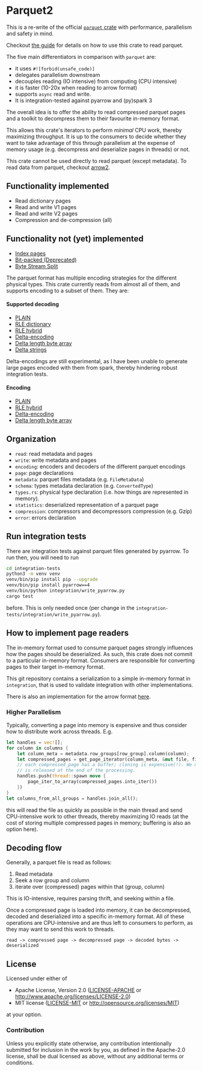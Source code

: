 # Parquet2

This is a re-write of the official [`parquet` crate](https://crates.io/crates/parquet) with performance, parallelism and safety in mind.

Checkout [the guide](https://jorgecarleitao.github.io/parquet2/) for details
on how to use this crate to read parquet.

The five main differentiators in comparison with `parquet` are:
* it uses `#![forbid(unsafe_code)]`
* delegates parallelism downstream
* decouples reading (IO intensive) from computing (CPU intensive)
* it is faster (10-20x when reading to arrow format)
* supports `async` read and write.
* It is integration-tested against pyarrow and (py)spark 3

The overall idea is to offer the ability to read compressed parquet pages
and a toolkit to decompress them to their favourite in-memory format.

This allows this crate's iterators to perform _minimal_ CPU work,
thereby maximizing throughput.
It is up to the consumers to decide whether they want to take advantage of this
through parallelism at the expense of memory usage (e.g. decompress and deserialize
pages in threads) or not.

This crate cannot be used directly to read parquet (except metadata).
To read data from parquet, checkout [arrow2](https://github.com/jorgecarleitao/arrow2).

## Functionality implemented

* Read dictionary pages
* Read and write V1 pages
* Read and write V2 pages
* Compression and de-compression (all)

## Functionality not (yet) implemented

* [Index pages](https://github.com/apache/parquet-format/blob/master/PageIndex.md)
* [Bit-packed (Deprecated)](https://github.com/apache/parquet-format/blob/master/Encodings.md#bit-packed-deprecated-bit_packed--4)
* [Byte Stream Split](https://github.com/apache/parquet-format/blob/master/Encodings.md#byte-stream-split-byte_stream_split--9)

The parquet format has multiple encoding strategies for the different physical types.
This crate currently reads from almost all of them, and supports encoding to a subset
of them. They are:

#### Supported decoding

* [PLAIN](https://github.com/apache/parquet-format/blob/master/Encodings.md#plain-plain--0)
* [RLE dictionary](https://github.com/apache/parquet-format/blob/master/Encodings.md#dictionary-encoding-plain_dictionary--2-and-rle_dictionary--8)
* [RLE hybrid](https://github.com/apache/parquet-format/blob/master/Encodings.md#run-length-encoding--bit-packing-hybrid-rle--3)
* [Delta-encoding](https://github.com/apache/parquet-format/blob/master/Encodings.md#delta-encoding-delta_binary_packed--5)
* [Delta length byte array](https://github.com/apache/parquet-format/blob/master/Encodings.md#delta-length-byte-array-delta_length_byte_array--6)
* [Delta strings](https://github.com/apache/parquet-format/blob/master/Encodings.md#delta-strings-delta_byte_array--7)

Delta-encodings are still experimental, as I have been unable to
generate large pages encoded with them from spark, thereby hindering
robust integration tests.

#### Encoding

* [PLAIN](https://github.com/apache/parquet-format/blob/master/Encodings.md#plain-plain--0)
* [RLE hybrid](https://github.com/apache/parquet-format/blob/master/Encodings.md#run-length-encoding--bit-packing-hybrid-rle--3)
* [Delta-encoding](https://github.com/apache/parquet-format/blob/master/Encodings.md#delta-encoding-delta_binary_packed--5)
* [Delta length byte array](https://github.com/apache/parquet-format/blob/master/Encodings.md#delta-length-byte-array-delta_length_byte_array--6)

## Organization

* `read`: read metadata and pages
* `write`: write metadata and pages
* `encoding`: encoders and decoders of the different parquet encodings
* `page`: page declarations
* `metadata`: parquet files metadata (e.g. `FileMetaData`)
* `schema`: types metadata declaration (e.g. `ConvertedType`)
* `types.rs`: physical type declaration (i.e. how things are represented in memory).
* `statistics`: deserialized representation of a parquet page
* `compression`: compressors and decompressors compression (e.g. Gzip)
* `error`: errors declaration

## Run integration tests

There are integration tests against parquet files generated by pyarrow.
To run then, you will need to run

```bash
cd integration-tests
python3 -m venv venv
venv/bin/pip install pip --upgrade
venv/bin/pip install pyarrow==4
venv/bin/python integration/write_pyarrow.py
cargo test
```

before. This is only needed once (per change in the `integration-tests/integration/write_pyarrow.py`).

## How to implement page readers

The in-memory format used to consume parquet pages strongly influences
how the pages should be deserialized. As such, this crate does
not commit to a particular in-memory format. Consumers are responsible
for converting pages to their target in-memory format.

This git repository contains a serialization to a simple in-memory
format in `integration`, that is
used to validate integration with other implementations.

There is also an implementation for the arrow format
[here](https://github.com/jorgecarleitao/arrow2).

### Higher Parallelism

Typically, converting a page into memory is expensive and thus consider how to 
distribute work across threads. E.g.

```rust 
let handles = vec![];
for column in columns {
    let column_meta = metadata.row_groups[row_group].column(column);
    let compressed_pages = get_page_iterator(column_meta, &mut file, file)?.collect()?;
    // each compressed_page has a buffer; cloning is expensive(!). We move it so that the memory
    // is released at the end of the processing.
    handles.push(thread::spawn move {
        page_iter_to_array(compressed_pages.into_iter())
    })
}
let columns_from_all_groups = handles.join_all();
```

this will read the file as quickly as possible in the main thread and send CPU-intensive work to other threads, thereby maximizing IO reads
(at the cost of storing multiple compressed pages in memory;
buffering is also an option here).

## Decoding flow

Generally, a parquet file is read as follows:

1. Read metadata
2. Seek a row group and column
3. iterate over (compressed) pages within that (group, column)

This is IO-intensive, requires parsing thrift, and seeking within a file.

Once a compressed page is loaded into memory, it can be decompressed, decoded
and deserialized into a specific in-memory format. All of these
operations are CPU-intensive and are thus left to consumers to perform,
as they may want to send this work to threads.

`read -> compressed page -> decompressed page -> decoded bytes -> deserialized`

## License

Licensed under either of

 * Apache License, Version 2.0 ([LICENSE-APACHE](LICENSE-APACHE) or http://www.apache.org/licenses/LICENSE-2.0)
 * MIT license ([LICENSE-MIT](LICENSE-MIT) or http://opensource.org/licenses/MIT)

at your option.

### Contribution

Unless you explicitly state otherwise, any contribution intentionally submitted for inclusion in the work by you, as defined in the Apache-2.0 license, shall be dual licensed as above, without any additional terms or conditions.
